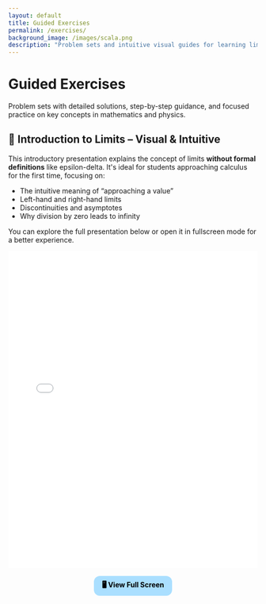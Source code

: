 ```yaml
---
layout: default
title: Guided Exercises
permalink: /exercises/
background_image: /images/scala.png
description: "Problem sets and intuitive visual guides for learning limits, derivatives, and more."
---
```


<div class="content-box">

# Guided Exercises

Problem sets with detailed solutions, step-by-step guidance, and focused practice on key concepts in mathematics and physics.

</div>

<div class="content-box">

## 🎥 Introduction to Limits – Visual & Intuitive

This introductory presentation explains the concept of limits **without formal definitions** like epsilon-delta. It's ideal for students approaching calculus for the first time, focusing on:

- The intuitive meaning of “approaching a value”
- Left-hand and right-hand limits
- Discontinuities and asymptotes
- Why division by zero leads to infinity

You can explore the full presentation below or open it in fullscreen mode for a better experience.

</div>

<div class="content-box" style="text-align: center;">

<iframe 
    src="/exercises/intro-limits.pdf#toolbar=0" 
    width="100%" 
    height="640px" 
    style="border: none; max-width: 100%;"
    allowfullscreen
></iframe>

<br>

<a href="/exercises/intro-limits.pdf" target="_blank" style="display: inline-block; margin-top: 1rem; background: #aadfff; padding: 0.5rem 1rem; border-radius: 12px; color: black; font-weight: bold; text-decoration: none;">
🖥️ View Full Screen
</a>

</div>
